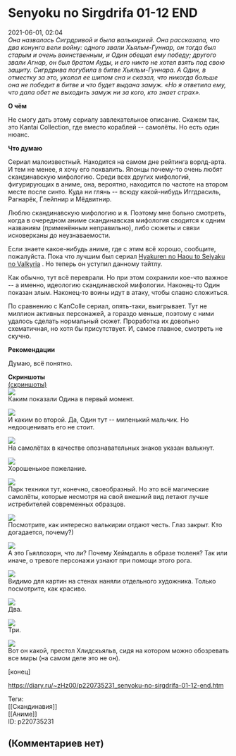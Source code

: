 Senyoku no Sirgdrifa 01-12 END
==============================

  
2021-06-01, 02:04  
  *Она назвалась Сигрдривой и была валькирией. Она рассказала, что два конунга вели войну: одного звали Хьяльм-Гуннар, он тогда был старым и очень воинственным, и Один обещал ему победу; другого звали Агнар, он был братом Ауды, и его никто не хотел взять под свою защиту. Сигрдрива погубила в битве Хьяльм-Гуннара. А Один, в отместку за это, уколол ее шипом сна и сказал, что никогда больше она не победит в битве и что будет выдана замуж. «Но я ответила ему, что дала обет не выходить замуж ни за кого, кто знает страх».*    
   
   
  **О чём**    
   
 Не смогу дать этому сериалу завлекательное описание. Скажем так, это Kantai Collection, где вместо кораблей -- самолёты. Но есть один нюанс.   
   
  **Что думаю**    
   
 Сериал малоизвестный. Находится на самом дне рейтинга ворлд-арта. И тем не менее, я хочу его похвалить. Японцы почему-то очень любят скандинавскую мифологию. Среди всех других мифологий, фигурирующих в аниме, она, вероятно, находится по частоте на втором месте после синто. Куда ни глянь -- всюду какой-нибудь Иггдрасиль, Рагнарёк, Глейпнир и Мёдвитнир.   
   
 Люблю скандинавскую мифологию и я. Поэтому мне больно смотреть, когда в очередном аниме скандинавская мифология сводится к одним названиям (применённым неправильно), либо сюжеты и связи исковерканы до неузнаваемости.   
   
 Если знаете какое-нибудь аниме, где с этим всё хорошо, сообщите, пожалуйста. Пока что лучшим был сериал  [Hyakuren no Haou to Seiyaku no Valkyria](Hyakuren%20no%20Haou%20to%20Seiyaku%20no%20Valkyria%2001-12%20END)  . Но теперь он уступил данному тайтлу.   
   
 Как обычно, тут всё переврали. Но при этом сохранили кое-что важное -- а именно, идеологию скандинавской мифологии. Наконец-то Один показан злым. Наконец-то воины идут в атаку, чтобы славно сложиться.   
   
 По сравнению с KanColle сериал, опять-таки, выигрывает. Тут не миллион активных персонажей, а гораздо меньше, поэтому с ними удалось сделать нормальный сюжет. Проработка их довольно схематичная, но хотя бы присутствует. И, самое главное, смотреть не скучно.   
   
   
  **Рекомендации**    
   
 Думаю, всё понятно.   
   
   
  **Скриншоты**    
  [(скриншоты)](https://zHz00.diary.ru/p220735231.htm?index=1#linkmore220735231m1)       
  [![](pics/505660ce2d8a.jpg)](https://radikal.ru)    
 Каким показали Одина в первый момент.   
   
  [![](pics/d8841749f862.jpg)](https://radikal.ru)    
 И каким во второй. Да, Один тут -- миленький мальчик. Но недооценивать его не стоит.   
   
  [![](pics/7d4a7f39ee8a.jpg)](https://radikal.ru)    
 На самолётах в качестве опознавательных знаков указан валькнут.   
   
  [![](pics/2c6f730df475.jpg)](https://radikal.ru)    
 Хорошенькое пожелание.   
   
  [![](pics/96b42c0b2c7f.jpg)](https://radikal.ru)    
 Парк техники тут, конечно, своеобразный. Но это всё магические самолёты, которые несмотря на свой внешний вид летают лучше истребителей современных образцов.   
   
  [![](pics/736fc32412dc.jpg)](https://radikal.ru)    
 Посмотрите, как интересно валькирии отдают честь. Глаз закрыт. Кто догадается, почему?)   
   
  [![](pics/f7d4b3c87a6c.jpg)](https://radikal.ru)    
 А это Гьяллохорн, что ли? Почему Хеймдалль в образе тюленя? Так или иначе, о тревоге персонажи узнают при помощи этого рога.   
   
  [![](pics/337993ab95f3.jpg)](https://radikal.ru)    
 Видимо для картин на стенах наняли отдельного художника. Только посмотрите, как красиво.   
   
  [![](pics/9c9ea9438e82.jpg)](https://radikal.ru)    
 Два.   
   
  [![](pics/4c312912f2cb.jpg)](https://radikal.ru)    
 Три.   
   
  [![](pics/4302acc39863.jpg)](https://radikal.ru)    
 Вот он какой, престол Хлидскьяльв, сидя на котором можно обозревать все миры (на самом деле это не он).   
   
      
 [конец]   
  
<https://diary.ru/~zHz00/p220735231_senyoku-no-sirgdrifa-01-12-end.htm>  
  
Теги:  
[[Скандинавия]]  
[[Аниме]]  
ID: p220735231  


(Комментариев нет)
------------------